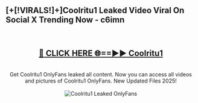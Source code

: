 <h2>[+[!VIRALS!]+]Coolritu1 Leaked Video Viral On Social X Trending Now - c6imn</h2>
<br>
<div align="center">
<h2><a href="https://libra.edu.pl?Coolritu1" rel="nofollow">🔴 CLICK HERE 🌐==►► Coolritu1</a></h2>
<br>
Get Coolritu1 OnlyFans leaked all content. Now you can access all videos and pictures of Coolritu1 OnlyFans. New Updated Files 2025!
<br>
<br>
<a href="https://libra.edu.pl?Coolritu1" rel="nofollow" data-target="animated-image.originalLink"><img src="https://i.ibb.co.com/WyWwxjT/player-gif2.gif" alt="Coolritu1 Leaked OnlyFans" style="max-width: 100%; display: inline-block;" data-target="animated-image.originalImage"></a>
</div>
<br>